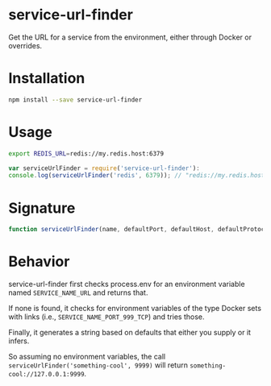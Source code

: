 # service-url-finder
Get the URL for a service from the environment, either through Docker or overrides.

# Installation
```bash
npm install --save service-url-finder
```

# Usage
```bash
export REDIS_URL=redis://my.redis.host:6379
```

```js
var serviceUrlFinder = require('service-url-finder'):
console.log(serviceUrlFinder('redis', 6379)); // "redis://my.redis.host:6379"
```

# Signature
```js
function serviceUrlFinder(name, defaultPort, defaultHost, defaultProtocol) { ... }
```

# Behavior

service-url-finder first checks process.env for an environment variable
named ```SERVICE_NAME_URL``` and returns that.

If none is found, it checks for environment variables of the type Docker sets with links
(i.e., ```SERVICE_NAME_PORT_999_TCP```) and tries those.

Finally, it generates a string based on defaults that either you supply or it infers.

So assuming no environment variables, the call ```serviceUrlFinder('something-cool', 9999)``` will return ```something-cool://127.0.0.1:9999```.
